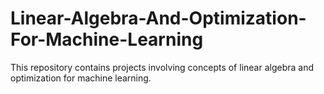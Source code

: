 # Linear-Algebra-And-Optimization-For-Machine-Learning
This repository contains projects involving concepts of linear algebra and optimization for machine learning.
